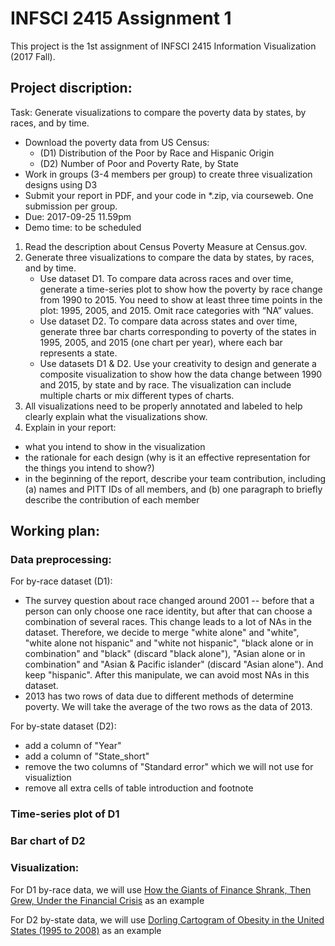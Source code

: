 # INFSCI 2415 Assignment 1
This project is the 1st assignment of INFSCI 2415 Information Visualization (2017 Fall).

## Project discription:

Task: Generate visualizations to compare the poverty data by states, by races, and by time.
* Download the poverty data from US Census:
    + (D1) Distribution of the Poor by Race and Hispanic Origin
    + (D2) Number of Poor and Poverty Rate, by State
* Work in groups (3-4 members per group) to create three visualization designs using D3
* Submit your report in PDF, and your code in *.zip, via courseweb. One submission per group.
* Due: 2017-09-25 11.59pm
* Demo time: to be scheduled

1. Read the description about Census Poverty Measure at Census.gov.
2. Generate three visualizations to compare the data by states, by races, and by time.
    + Use dataset D1. To compare data across races and over time, generate a time-series plot to show how the poverty by race change from 1990 to 2015. You need to show at least three time points in the plot: 1995, 2005, and 2015. Omit race categories with “NA” values.
    + Use dataset D2. To compare data across states and over time, generate three bar charts corresponding to poverty of the states in 1995, 2005, and 2015 (one chart per year), where each bar represents a state.
    + Use datasets D1 & D2. Use your creativity to design and generate a composite visualization to show how the data change between 1990 and 2015, by state and by race. The visualization can include multiple charts or mix different types of charts.
3. All visualizations need to be properly annotated and labeled to help clearly explain what the visualizations show.
4. Explain in your report:
* what you intend to show in the visualization
* the rationale for each design (why is it an effective representation for the things you intend to show?)
* in the beginning of the report, describe your team contribution, including (a) names and PITT IDs of all members, and (b) one paragraph to briefly describe the contribution of each member

## Working plan:

### Data preprocessing:

For by-race dataset (D1):
* The survey question about race changed around 2001 -- before that a person can only choose one race identity, but after that can choose a combination of several races. This change leads to a lot of NAs in the dataset. Therefore, we decide to merge "white alone" and "white", "white alone not hispanic" and "white not hispanic", "black alone or in combination" and "black" (discard "black alone"), "Asian alone or in combination" and "Asian & Pacific islander" (discard "Asian alone"). And keep "hispanic". After this manipulate, we can avoid most NAs in this dataset.
* 2013 has two rows of data due to different methods of determine poverty. We will take the average of the two rows as the data of 2013.

For by-state dataset (D2):
* add a column of "Year"
* add a column of "State_short"
* remove the two columns of "Standard error" which we will not use for visualiztion
* remove all extra cells of table introduction and footnote

### Time-series plot of D1

### Bar chart of D2

### Visualization:

For D1 by-race data, we will use [How the Giants of Finance Shrank, Then Grew, Under the Financial Crisis](http://www.nytimes.com/interactive/2009/09/12/business/financial-markets-graphic.html) as an example

For D2 by-state data, we will use [Dorling Cartogram of Obesity in the United States (1995 to 2008)](https://homes.cs.washington.edu/~jheer//files/zoo/ex/maps/cartogram.html) as an example
 
